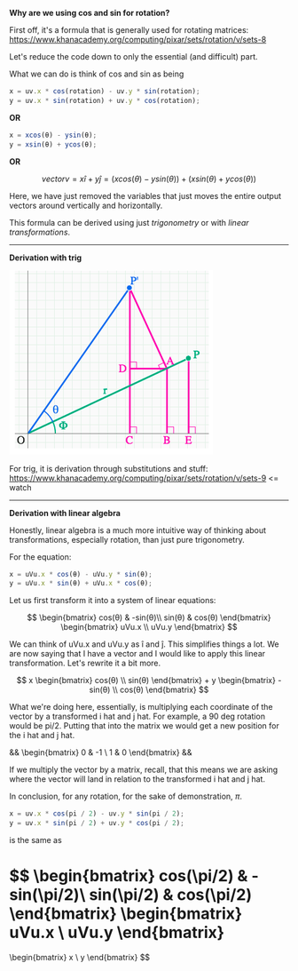 **Why are we using cos and sin for rotation?**

First off, it's a formula that is generally used for rotating matrices: https://www.khanacademy.org/computing/pixar/sets/rotation/v/sets-8

Let's reduce the code down to only the essential (and difficult) part.

What we can do is think of cos and sin as being

```javascript
x = uv.x * cos(rotation) - uv.y * sin(rotation);
y = uv.x * sin(rotation) + uv.y * cos(rotation);
```

**OR**

```javascript
x = xcos(θ) - ysin(θ);
y = xsin(θ) + ycos(θ);
```

**OR**

```math
vector v = xî + yĵ = (xcos(θ) - ysin(θ)) + (xsin(θ) + ycos(θ))
```

Here, we have just removed the variables that just moves the entire output vectors around vertically and horizontally.

This formula can be derived using just _trigonometry_ or with _linear transformations_.

<hr/>

**Derivation with trig**

![trig image](with_trig.PNG "First step to deriving with trig")

For trig, it is derivation through substitutions and stuff: https://www.khanacademy.org/computing/pixar/sets/rotation/v/sets-9 <= watch

<hr/>

**Derivation with linear algebra**

Honestly, linear algebra is a much more intuitive way of thinking about transformations, especially rotation, than just pure trigonometry.

For the equation:

```javascript
x = uVu.x * cos(θ) - uVu.y * sin(θ);
y = uVu.x * sin(θ) + uVu.x * cos(θ);
```

Let us first transform it into a system of linear equations:

$$
\begin{bmatrix}
cos(θ) & -sin(θ)\\
sin(θ) & cos(θ)
\end{bmatrix}
\begin{bmatrix}
uVu.x \\
uVu.y
\end{bmatrix}
$$

We can think of uVu.x and uVu.y as î and ĵ. This simplifies things a lot. We are now saying that I have a vector and I would like to apply this linear transformation. Let's rewrite it a bit more.

$$
x
\begin{bmatrix}
cos(θ) \\
sin(θ)
\end{bmatrix}
+
y
\begin{bmatrix}
-sin(θ) \\
cos(θ)
\end{bmatrix}
$$

What we're doing here, essentially, is multiplying each coordinate of the vector by a transformed i hat and j hat.
For example, a 90 deg rotation would be pi/2. Putting that into the matrix we would get a new position for the i hat and j hat.

&&
\begin{bmatrix}
0 & -1 \\
1 & 0
\end{bmatrix}
&&

If we multiply the vector by a matrix, recall, that this means we are asking where the vector will land in relation to the transformed i hat and j hat.

In conclusion, for any rotation, for the sake of demonstration, $\pi$.

```javascript
x = uv.x * cos(pi / 2) - uv.y * sin(pi / 2);
y = uv.x * sin(pi / 2) + uv.y * cos(pi / 2);
```

is the same as

$$
\begin{bmatrix}
cos(\pi/2) & -sin(\pi/2)\\
sin(\pi/2) & cos(\pi/2)
\end{bmatrix}
\begin{bmatrix}
uVu.x \\
uVu.y
\end{bmatrix}
=
\begin{bmatrix}
x \\
y
\end{bmatrix}
$$
